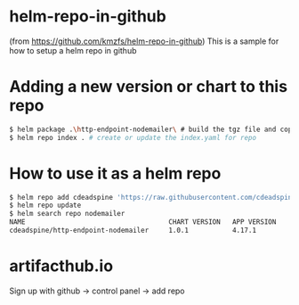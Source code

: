 # helm-repo-in-github
(from https://github.com/kmzfs/helm-repo-in-github)
This is a sample for how to setup a helm repo in github

# Adding a new version or chart to this repo

```bash
$ helm package .\http-endpoint-nodemailer\ # build the tgz file and copy it here
$ helm repo index . # create or update the index.yaml for repo
```

# How to use it as a helm repo

```bash
$ helm repo add cdeadspine 'https://raw.githubusercontent.com/cdeadspine/nodemailer-contact-form/master/helm'
$ helm repo update
$ helm search repo nodemailer
NAME                                    CHART VERSION   APP VERSION     DESCRIPTION
cdeadspine/http-endpoint-nodemailer     1.0.1           4.17.1          NodeJS Express http endpoint, accepting form su...
```

# artifacthub.io
Sign up with github
-> control panel
-> add repo